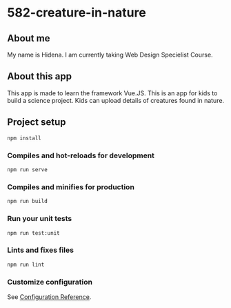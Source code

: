 # 582-creature-in-nature

## About me

My name is Hidena. I am currently taking Web Design Specielist Course.

## About this app

This app is made to learn the framework Vue.JS. This is an app for kids to build a science project. Kids can upload details of creatures found in nature.

## Project setup

```
npm install
```

### Compiles and hot-reloads for development

```
npm run serve
```

### Compiles and minifies for production

```
npm run build
```

### Run your unit tests

```
npm run test:unit
```

### Lints and fixes files

```
npm run lint
```

### Customize configuration

See [Configuration Reference](https://cli.vuejs.org/config/).

